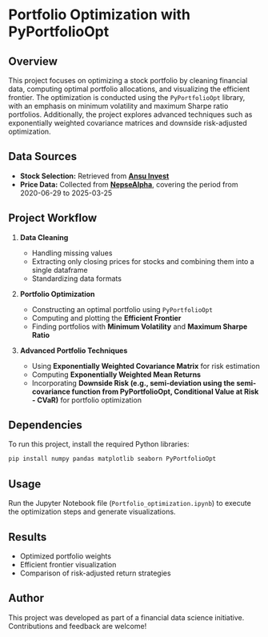 # Portfolio Optimization with PyPortfolioOpt

## Overview
This project focuses on optimizing a stock portfolio by cleaning financial data, computing optimal portfolio allocations, and visualizing the efficient frontier. The optimization is conducted using the `PyPortfolioOpt` library, with an emphasis on minimum volatility and maximum Sharpe ratio portfolios. Additionally, the project explores advanced techniques such as exponentially weighted covariance matrices and downside risk-adjusted optimization.

## Data Sources
- **Stock Selection:** Retrieved from **[Ansu Invest](https://ansuinvest.com/research-opinion/view/still-thinking-of-last-minute-gifts-for-your-valentine-we-ve-got-you-covered586?page=4)**
- **Price Data:** Collected from **[NepseAlpha](https://nepsealpha.com/nepse-data)**, covering the period from 2020-06-29 to 2025-03-25

## Project Workflow
1. **Data Cleaning**
   - Handling missing values
   - Extracting only closing prices for stocks and combining them into a single dataframe
   - Standardizing data formats

2. **Portfolio Optimization**
   - Constructing an optimal portfolio using `PyPortfolioOpt`
   - Computing and plotting the **Efficient Frontier**
   - Finding portfolios with **Minimum Volatility** and **Maximum Sharpe Ratio**

3. **Advanced Portfolio Techniques**
   - Using **Exponentially Weighted Covariance Matrix** for risk estimation
   - Computing **Exponentially Weighted Mean Returns**
   - Incorporating **Downside Risk (e.g., semi-deviation using the semi-covariance function from PyPortfolioOpt, Conditional Value at Risk - CVaR)** for portfolio optimization

## Dependencies
To run this project, install the required Python libraries:

```bash
pip install numpy pandas matplotlib seaborn PyPortfolioOpt
```

## Usage
Run the Jupyter Notebook file (`Portfolio_optimization.ipynb`) to execute the optimization steps and generate visualizations.

## Results
- Optimized portfolio weights
- Efficient frontier visualization
- Comparison of risk-adjusted return strategies

## Author
This project was developed as part of a financial data science initiative. Contributions and feedback are welcome!



